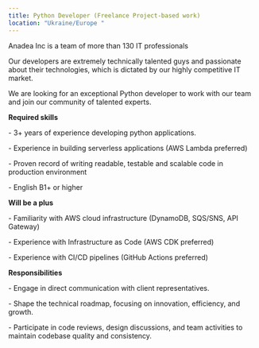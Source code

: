 ```yaml
---
title: Python Developer (Freelance Project-based work)
location: "Ukraine/Europe "
---
```

Anadea Inc is a team of more than 130 IT professionals

Our developers are extremely technically talented guys and passionate about their technologies, which is dictated by our highly competitive IT market.

We are looking for an exceptional Python developer to work with our team and join our community of talented experts.

**Required skills**

\- 3+ years of experience developing python applications.

\- Experience in building serverless applications (AWS Lambda preferred)

\- Proven record of writing readable, testable and scalable code in production environment

\- English B1+ or higher

**Will be a plus**

\- Familiarity with AWS cloud infrastructure (DynamoDB, SQS/SNS, API Gateway)

\- Experience with Infrastructure as Code (AWS CDK preferred)

\- Experience with CI/CD pipelines (GitHub Actions preferred)

**Responsibilities**

\- Engage in direct communication with client representatives.

\- Shape the technical roadmap, focusing on innovation, efficiency, and growth.

\- Participate in code reviews, design discussions, and team activities to maintain codebase quality and consistency.